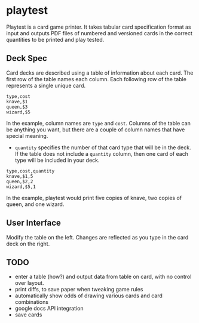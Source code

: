 playtest
========

Playtest is a card game printer. It takes tabular card specification format as input and outputs PDF files of numbered and versioned cards in the correct quantities to be printed and play tested.


Deck Spec
---------

Card decks are described using a table of information about each card. The first row of the table names each column. Each following row of the table represents a single unique card. 

```
type,cost
knave,$1
queen,$3
wizard,$5
```

In the example, column names are `type` and `cost`. Columns of the table can be anything you want, but there are a couple of column names that have special meaning.

* `quantity` specifies the number of that card type that will be in the deck. If the table does not include a `quantity` column, then one card of each type will be included in your deck.

```
type,cost,quantity
knave,$1,5
queen,$2,2
wizard,$5,1
```

In the example, playtest would print five copies of knave, two copies of queen, and one wizard.


User Interface
--------------

Modify the table on the left. Changes are reflected as you type in the card deck on the right.


TODO
----

- enter a table (how?) and output data from table on card, with no control over layout.
- print diffs, to save paper when tweaking game rules
- automatically show odds of drawing various cards and card combinations
- google docs API integration
- save cards
